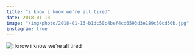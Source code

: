 ```yaml
---
title: "i know i know we’re all tired"
date: 2018-01-13
image: "/img/photo/2018-01-13-b1dc50c4bef4cd6593d3e189c30cd50b.jpg"
instagram: true
---
```


![i know i know we’re all tired](/img/photo/2018-01-13-b1dc50c4bef4cd6593d3e189c30cd50b.jpg)
